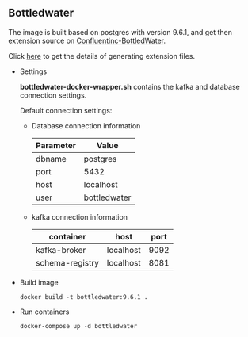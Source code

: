 Bottledwater
------------

The image is built based on postgres with version 9.6.1, and get then extension source on [Confluentinc-BottledWater](https://github.com/confluentinc/bottledwater-pg#running-in-docker).

Click [here](../extension/) to get the details of generating extension files.

- Settings

  __bottledwater-docker-wrapper.sh__ contains the kafka and database connection settings.
  
  Default connection settings:
  
  - Database connection information
  
     Parameter|Value
     ----|-----
     dbname|postgres 
     port|5432 
     host|localhost 
     user|bottledwater
  
  - kafka connection information
  
  	 container|host|port
  	 ---------|----|----
    kafka-broker|localhost|9092 
    schema-registry|localhost|8081

- Build image

  ```
  docker build -t bottledwater:9.6.1 .
  ```
  
- Run containers

  ```
  docker-compose up -d bottledwater
  ```
